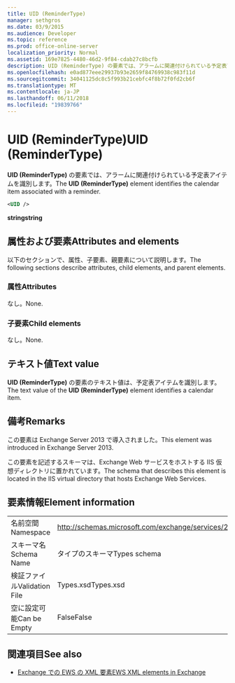 ```yaml
---
title: UID (ReminderType)
manager: sethgros
ms.date: 03/9/2015
ms.audience: Developer
ms.topic: reference
ms.prod: office-online-server
localization_priority: Normal
ms.assetid: 169e7825-4480-46d2-9f84-cdab27c8bcfb
description: UID (ReminderType) の要素では、アラームに関連付けられている予定表アイテムを識別します。
ms.openlocfilehash: e0ad877eee29937b93e2659f84769938c983f11d
ms.sourcegitcommit: 34041125dc8c5f993b21cebfc4f8b72f0fd2cb6f
ms.translationtype: MT
ms.contentlocale: ja-JP
ms.lasthandoff: 06/11/2018
ms.locfileid: "19839766"
---
```

# <a name="uid-remindertype"></a><span data-ttu-id="6ee30-103">UID (ReminderType)</span><span class="sxs-lookup"><span data-stu-id="6ee30-103">UID (ReminderType)</span></span>

<span data-ttu-id="6ee30-104">**UID (ReminderType)** の要素では、アラームに関連付けられている予定表アイテムを識別します。</span><span class="sxs-lookup"><span data-stu-id="6ee30-104">The **UID (ReminderType)** element identifies the calendar item associated with a reminder.</span></span> 
  
```XML
<UID />
```

 <span data-ttu-id="6ee30-105">**string**</span><span class="sxs-lookup"><span data-stu-id="6ee30-105">**string**</span></span>
## <a name="attributes-and-elements"></a><span data-ttu-id="6ee30-106">属性および要素</span><span class="sxs-lookup"><span data-stu-id="6ee30-106">Attributes and elements</span></span>

<span data-ttu-id="6ee30-107">以下のセクションで、属性、子要素、親要素について説明します。</span><span class="sxs-lookup"><span data-stu-id="6ee30-107">The following sections describe attributes, child elements, and parent elements.</span></span>
  
### <a name="attributes"></a><span data-ttu-id="6ee30-108">属性</span><span class="sxs-lookup"><span data-stu-id="6ee30-108">Attributes</span></span>

<span data-ttu-id="6ee30-109">なし。</span><span class="sxs-lookup"><span data-stu-id="6ee30-109">None.</span></span>
  
### <a name="child-elements"></a><span data-ttu-id="6ee30-110">子要素</span><span class="sxs-lookup"><span data-stu-id="6ee30-110">Child elements</span></span>

<span data-ttu-id="6ee30-111">なし。</span><span class="sxs-lookup"><span data-stu-id="6ee30-111">None.</span></span>
  
## <a name="text-value"></a><span data-ttu-id="6ee30-112">テキスト値</span><span class="sxs-lookup"><span data-stu-id="6ee30-112">Text value</span></span>

<span data-ttu-id="6ee30-113">**UID (ReminderType)** の要素のテキスト値は、予定表アイテムを識別します。</span><span class="sxs-lookup"><span data-stu-id="6ee30-113">The text value of the **UID (ReminderType)** element identifies a calendar item.</span></span> 
  
## <a name="remarks"></a><span data-ttu-id="6ee30-114">備考</span><span class="sxs-lookup"><span data-stu-id="6ee30-114">Remarks</span></span>

<span data-ttu-id="6ee30-115">この要素は Exchange Server 2013 で導入されました。</span><span class="sxs-lookup"><span data-stu-id="6ee30-115">This element was introduced in Exchange Server 2013.</span></span>
  
<span data-ttu-id="6ee30-116">この要素を記述するスキーマは、Exchange Web サービスをホストする IIS 仮想ディレクトリに置かれています。</span><span class="sxs-lookup"><span data-stu-id="6ee30-116">The schema that describes this element is located in the IIS virtual directory that hosts Exchange Web Services.</span></span>
  
## <a name="element-information"></a><span data-ttu-id="6ee30-117">要素情報</span><span class="sxs-lookup"><span data-stu-id="6ee30-117">Element information</span></span>

|||
|:-----|:-----|
|<span data-ttu-id="6ee30-118">名前空間</span><span class="sxs-lookup"><span data-stu-id="6ee30-118">Namespace</span></span>  <br/> |http://schemas.microsoft.com/exchange/services/2006/types  <br/> |
|<span data-ttu-id="6ee30-119">スキーマ名</span><span class="sxs-lookup"><span data-stu-id="6ee30-119">Schema Name</span></span>  <br/> |<span data-ttu-id="6ee30-120">タイプのスキーマ</span><span class="sxs-lookup"><span data-stu-id="6ee30-120">Types schema</span></span>  <br/> |
|<span data-ttu-id="6ee30-121">検証ファイル</span><span class="sxs-lookup"><span data-stu-id="6ee30-121">Validation File</span></span>  <br/> |<span data-ttu-id="6ee30-122">Types.xsd</span><span class="sxs-lookup"><span data-stu-id="6ee30-122">Types.xsd</span></span>  <br/> |
|<span data-ttu-id="6ee30-123">空に設定可能</span><span class="sxs-lookup"><span data-stu-id="6ee30-123">Can be Empty</span></span>  <br/> |<span data-ttu-id="6ee30-124">False</span><span class="sxs-lookup"><span data-stu-id="6ee30-124">False</span></span>  <br/> |
   
## <a name="see-also"></a><span data-ttu-id="6ee30-125">関連項目</span><span class="sxs-lookup"><span data-stu-id="6ee30-125">See also</span></span>



- [<span data-ttu-id="6ee30-126">Exchange での EWS の XML 要素</span><span class="sxs-lookup"><span data-stu-id="6ee30-126">EWS XML elements in Exchange</span></span>](ews-xml-elements-in-exchange.md)

